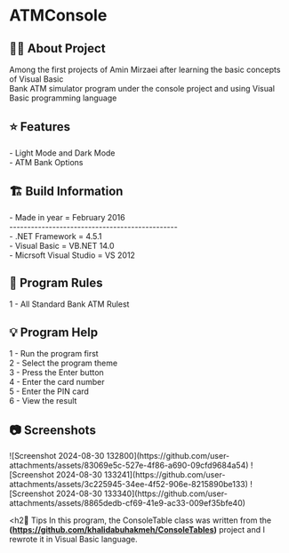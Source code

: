 # ATMConsole

<h2> 👨‍💻 About Project</h2>
Among the first projects of Amin Mirzaei after learning the basic concepts of Visual Basic <br />
Bank ATM simulator program under the console project and using Visual Basic programming language <br />

<h2> ⭐ Features</h2>
- Light Mode and Dark Mode<br />
- ATM Bank Options <br />

<h2> 🏗 Build Information</h2>
- Made in year = February 2016 <br />
----------------------------------------------- <br />
- .NET Framework =  4.5.1 <br />
- Visual Basic = VB.NET 14.0 <br />
- Micrsoft Visual Studio = VS 2012 <br />


<h2> 📜 Program Rules</h2>
1 - All Standard Bank ATM Rulest<br />

<h2> 💡 Program Help</h2>
1 - Run the program first<br />
2 - Select the program theme<br />
3 - Press the Enter button<br />
4 - Enter the card number <br />
5 - Enter the PIN card <br />
6 - View the result

<h2>📷 Screenshots</h2>
![Screenshot 2024-08-30 132800](https://github.com/user-attachments/assets/83069e5c-527e-4f86-a690-09cfd9684a54)
![Screenshot 2024-08-30 133241](https://github.com/user-attachments/assets/3c225945-34ee-4f52-906e-8215890be133)
![Screenshot 2024-08-30 133340](https://github.com/user-attachments/assets/8865dedb-cf69-41e9-ac33-009ef35bfe40)

<h2🔎 Tips </h2>
In this program, the ConsoleTable class was written from the <b>(https://github.com/khalidabuhakmeh/ConsoleTables)</b> project and I rewrote it in Visual Basic language.
